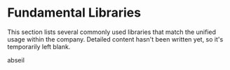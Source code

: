 <!--
SPDX-FileCopyrightText: 2021 Shuai Zhang

SPDX-License-Identifier: CC-BY-NC-ND-4.0
-->

# Fundamental Libraries

This section lists several commonly used libraries that match the unified usage within the company. Detailed content hasn't been written yet, so it's temporarily left blank.

abseil

